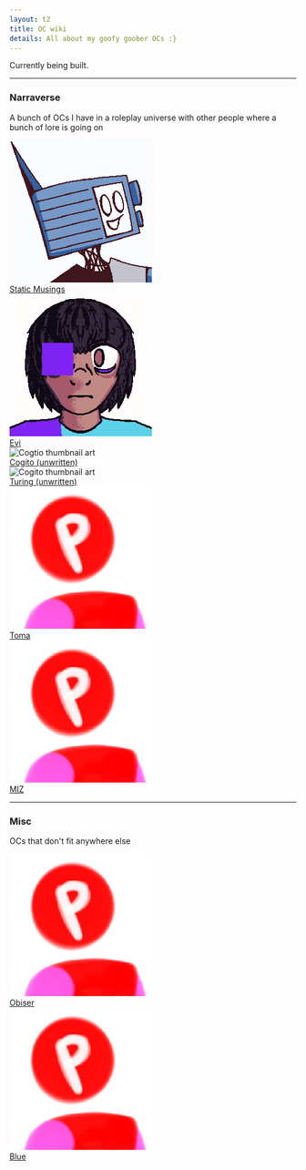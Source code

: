 ```yaml
---
layout: t2
title: OC wiki
details: All about my goofy goober OCs :}
---
```


Currently being built.

---

### Narraverse
A bunch of OCs I have in a roleplay universe with other people where a bunch of lore is going on 

<div class="ocgrid">
	<div class="octhumb">
		<img class="ocart" src="/2oc/th/Static_Musings.webp" alt="Static Musings thumbnail art">
		<div class="ocname"><a href="static_musings" class="oclink">Static Musings</a></div>
	</div>
	<div class="octhumb">
		<img class="ocart" src="/2oc/th/Evi.webp" alt="Evi thumbnail art">
		<div class="ocname"><a href="evi" class="oclink">Evi</a></div>
	</div>
	<div class="octhumb">
		<img class="ocart" src="/2oc/th/Cogito.webp" alt="Cogtio thumbnail art">
		<div class="ocname"><a href="cogito" class="oclink">Cogito (unwritten)</a></div>
	</div>
	<div class="octhumb">
		<img class="ocart" src="/2oc/th/Turing.webp" alt="Cogito thumbnail art">
		<div class="ocname"><a href="turing" class="oclink">Turing (unwritten)</a></div>
	</div>
	<div class="octhumb">
		<img class="ocart" src="/2oc/th/ocplaceholder.webp" alt="OC placeholder thumbnail art">
		<div class="ocname"><a href="testing" class="oclink">Toma</a></div>
	</div>
	<div class="octhumb">
		<img class="ocart" src="/2oc/th/ocplaceholder.webp" alt="OC placeholder thumbnail art">
		<div class="ocname"><a href="testing" class="oclink">MIZ</a></div>
	</div>
</div>

---

### Misc
OCs that don't fit anywhere else
<div class="ocgrid">
	<div class="octhumb">
		<img class="ocart" src="/2oc/th/ocplaceholder.webp" alt="OC placeholder thumbnail art">
		<div class="ocname"><a href="testing" class="oclink">Obiser</a></div>
	</div>
	<div class="octhumb">
		<img class="ocart" src="/2oc/th/ocplaceholder.webp" alt="OC placeholder thumbnail art">
		<div class="ocname"><a href="testing" class="oclink">Blue</a></div>
	</div>
</div>